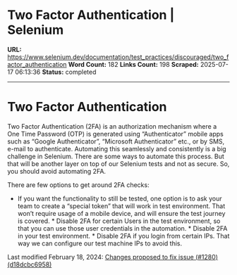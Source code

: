 # Two Factor Authentication | Selenium

**URL:** https://www.selenium.dev/documentation/test_practices/discouraged/two_factor_authentication
**Word Count:** 182
**Links Count:** 198
**Scraped:** 2025-07-17 06:13:36
**Status:** completed

---

# Two Factor Authentication

Two Factor Authentication \(2FA\) is an authorization mechanism where a One Time Password \(OTP\) is generated using “Authenticator” mobile apps such as “Google Authenticator”, “Microsoft Authenticator” etc., or by SMS, e-mail to authenticate. Automating this seamlessly and consistently is a big challenge in Selenium. There are some ways to automate this process. But that will be another layer on top of our Selenium tests and not as secure. So, you should avoid automating 2FA.

There are few options to get around 2FA checks:

  * If you want the functionality to still be tested, one option is to ask your team to create a “special token” that will work in test environment. That won’t require usage of a mobile device, and will ensure the test journey is covered.   * Disable 2FA for certain Users in the test environment, so that you can use those user credentials in the automation.   * Disable 2FA in your test environment.   * Disable 2FA if you login from certain IPs. That way we can configure our test machine IPs to avoid this.

Last modified February 18, 2024: [Changes proposed to fix issue \(\#1280\) \(d18dcbc6958\)](https://github.com/SeleniumHQ/seleniumhq.github.io/commit/d18dcbc6958a18a475d49b9dc178b6395a9d6bbf)